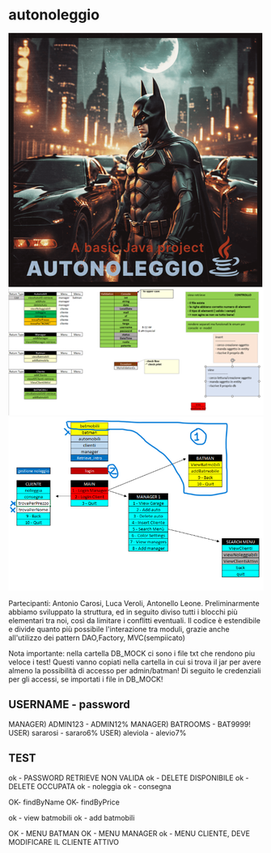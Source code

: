 # autonoleggio
![pic](https://github.com/AntonelloLeone/autonoleggio/blob/main/Cover_prjJava.webp)
![pic](https://github.com/AntonelloLeone/autonoleggio/blob/main/back.PNG)
![pic](https://github.com/AntonelloLeone/autonoleggio/blob/main/menuA.PNG)

Partecipanti: Antonio Carosi, Luca Veroli, Antonello Leone.
Preliminarmente abbiamo sviluppato la struttura, ed in seguito diviso tutti i blocchi più
elementari tra noi, così da limitare i conflitti eventuali.
Il codice è estendibile e divide quanto più possibile l'interazione tra moduli, grazie anche all'utilizzo dei pattern DAO,Factory, MVC(sempiicato)


Nota importante: nella cartella DB_MOCK ci sono i file txt che rendono piu veloce i test!
Questi vanno copiati nella cartella in cui si trova il jar per avere almeno la possibilità di accesso per admin/batman!
Di seguito le credenziali per gli accessi, se importati i file in DB_MOCK!
##        USERNAME - password
MANAGER) ADMIN123 - ADMIN12%
MANAGER) BATROOMS - BAT9999!
USER)    sararosi - sararo6%
USER)    aleviola - alevio7%

## TEST
ok - PASSWORD RETRIEVE NON VALIDA
ok - DELETE DISPONIBILE
ok - DELETE OCCUPATA
ok - noleggia
ok - consegna

OK- findByName
OK- findByPrice

ok - view batmobili
ok - add batmobili

OK - MENU BATMAN
OK - MENU MANAGER
ok - MENU CLIENTE, DEVE MODIFICARE IL CLIENTE ATTIVO

